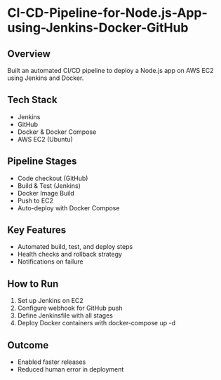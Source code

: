 # CI-CD-Pipeline-for-Node.js-App-using-Jenkins-Docker-GitHub
## Overview
Built an automated CI/CD pipeline to deploy a Node.js app on AWS EC2 using Jenkins and Docker.

## Tech Stack
- Jenkins
- GitHub
- Docker & Docker Compose
- AWS EC2 (Ubuntu)

## Pipeline Stages
- Code checkout (GitHub)
- Build & Test (Jenkins)
- Docker Image Build
- Push to EC2
- Auto-deploy with Docker Compose

## Key Features
- Automated build, test, and deploy steps
- Health checks and rollback strategy
- Notifications on failure

## How to Run
1. Set up Jenkins on EC2
2. Configure webhook for GitHub push
3. Define Jenkinsfile with all stages
4. Deploy Docker containers with docker-compose up -d

## Outcome
- Enabled faster releases
- Reduced human error in deployment
